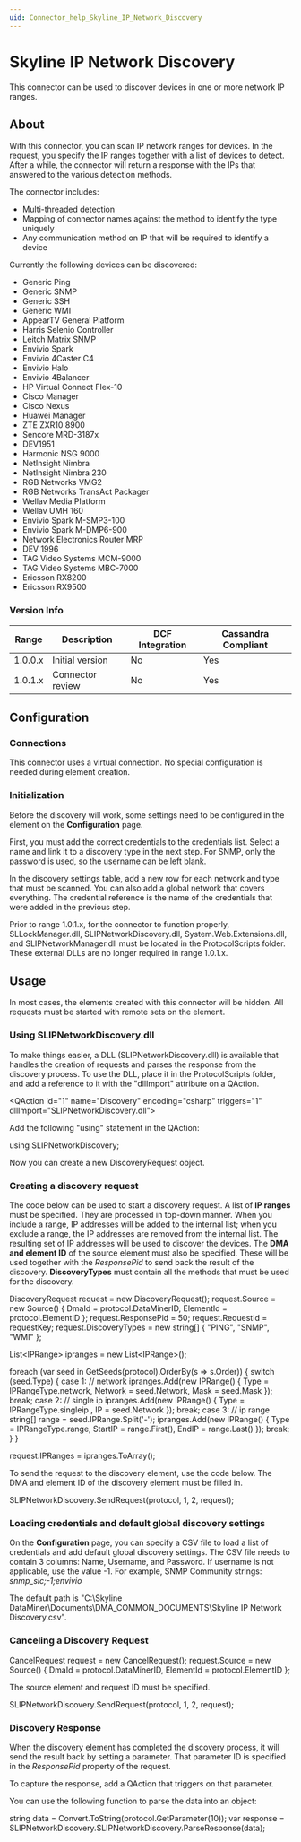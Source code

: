 ```yaml
---
uid: Connector_help_Skyline_IP_Network_Discovery
---
```


# Skyline IP Network Discovery

This connector can be used to discover devices in one or more network IP ranges.

## About

With this connector, you can scan IP network ranges for devices. In the request, you specify the IP ranges together with a list of devices to detect. After a while, the connector will return a response with the IPs that answered to the various detection methods.

The connector includes:

- Multi-threaded detection
- Mapping of connector names against the method to identify the type uniquely
- Any communication method on IP that will be required to identify a device

Currently the following devices can be discovered:

- Generic Ping
- Generic SNMP
- Generic SSH
- Generic WMI
- AppearTV General Platform
- Harris Selenio Controller
- Leitch Matrix SNMP
- Envivio Spark
- Envivio 4Caster C4
- Envivio Halo
- Envivio 4Balancer
- HP Virtual Connect Flex-10
- Cisco Manager
- Cisco Nexus
- Huawei Manager
- ZTE ZXR10 8900
- Sencore MRD-3187x
- DEV1951
- Harmonic NSG 9000
- NetInsight Nimbra
- NetInsight Nimbra 230
- RGB Networks VMG2
- RGB Networks TransAct Packager
- Wellav Media Platform
- Wellav UMH 160
- Envivio Spark M-SMP3-100
- Envivio Spark M-DMP6-900
- Network Electronics Router MRP
- DEV 1996
- TAG Video Systems MCM-9000
- TAG Video Systems MBC-7000
- Ericsson RX8200
- Ericsson RX9500

### Version Info

| Range     | Description      | DCF Integration     | Cassandra Compliant     |
|-----------|------------------|---------------------|-------------------------|
| 1.0.0.x   | Initial version  | No                  | Yes                     |
| 1.0.1.x   | Connector review | No                  | Yes                     |

## Configuration

### Connections

This connector uses a virtual connection. No special configuration is needed during element creation.

### Initialization

Before the discovery will work, some settings need to be configured in the element on the **Configuration** page.

First, you must add the correct credentials to the credentials list. Select a name and link it to a discovery type in the next step. For SNMP, only the password is used, so the username can be left blank.

In the discovery settings table, add a new row for each network and type that must be scanned. You can also add a global network that covers everything. The credential reference is the name of the credentials that were added in the previous step.

Prior to range 1.0.1.x, for the connector to function properly, SLLockManager.dll, SLIPNetworkDiscovery.dll, System.Web.Extensions.dll, and SLIPNetworkManager.dll must be located in the ProtocolScripts folder. These external DLLs are no longer required in range 1.0.1.x.

## Usage

In most cases, the elements created with this connector will be hidden. All requests must be started with remote sets on the element.

### Using SLIPNetworkDiscovery.dll

To make things easier, a DLL (SLIPNetworkDiscovery.dll) is available that handles the creation of requests and parses the response from the discovery process. To use the DLL, place it in the ProtocolScripts folder, and add a reference to it with the "dllImport" attribute on a QAction.

\<QAction id="1" name="Discovery" encoding="csharp" triggers="1" dllImport="SLIPNetworkDiscovery.dll"\>

Add the following "using" statement in the QAction:

using SLIPNetworkDiscovery;

Now you can create a new DiscoveryRequest object.

### Creating a discovery request

The code below can be used to start a discovery request. A list of **IP ranges** must be specified. They are processed in top-down manner. When you include a range, IP addresses will be added to the internal list; when you exclude a range, the IP addresses are removed from the internal list. The resulting set of IP addresses will be used to discover the devices. The **DMA and element ID** of the source element must also be specified. These will be used together with the *ResponsePid* to send back the result of the discovery. **DiscoveryTypes** must contain all the methods that must be used for the discovery.

DiscoveryRequest request = new DiscoveryRequest();
request.Source = new Source() { DmaId = protocol.DataMinerID, ElementId = protocol.ElementID };
request.ResponsePid = 50;
request.RequestId = requestKey;
request.DiscoveryTypes = new string\[\] { "PING", "SNMP", "WMI" };

List\<IPRange\> ipranges = new List\<IPRange\>();

foreach (var seed in GetSeeds(protocol).OrderBy(s =\> s.Order))
{
switch (seed.Type)
{
case 1: // network
ipranges.Add(new IPRange() { Type = IPRangeType.network, Network = seed.Network, Mask = seed.Mask });
break;
case 2: // single ip
ipranges.Add(new IPRange() { Type = IPRangeType.singleip , IP = seed.Network });
break;
case 3: // ip range
string\[\] range = seed.IPRange.Split('-');
ipranges.Add(new IPRange() { Type = IPRangeType.range, StartIP = range.First(), EndIP = range.Last() });
break;
}
}

request.IPRanges = ipranges.ToArray();

To send the request to the discovery element, use the code below. The DMA and element ID of the discovery element must be filled in.

SLIPNetworkDiscovery.SendRequest(protocol, 1, 2, request);

### Loading credentials and default global discovery settings

On the **Configuration** page, you can specify a CSV file to load a list of credentials and add default global discovery settings. The CSV file needs to contain 3 columns: Name, Username, and Password. If username is not applicable, use the value -1.
For example, SNMP Community strings: *snmp_slc;-1;envivio*

The default path is "C:\Skyline DataMiner\Documents\DMA_COMMON_DOCUMENTS\Skyline IP Network Discovery.csv".

### Canceling a Discovery Request

CancelRequest request = new CancelRequest();
request.Source = new Source() { DmaId = protocol.DataMinerID, ElementId = protocol.ElementID };

The source element and request ID must be specified.

SLIPNetworkDiscovery.SendRequest(protocol, 1, 2, request);

### Discovery Response

When the discovery element has completed the discovery process, it will send the result back by setting a parameter. That parameter ID is specified in the *ResponsePid* property of the request.

To capture the response, add a QAction that triggers on that parameter.

You can use the following function to parse the data into an object:

string data = Convert.ToString(protocol.GetParameter(10));
var response = SLIPNetworkDiscovery.SLIPNetworkDiscovery.ParseResponse(data);

